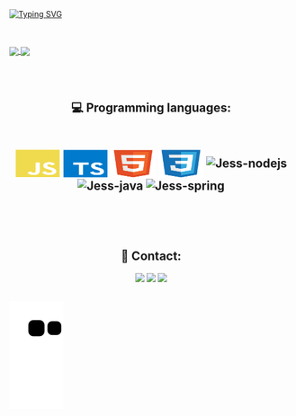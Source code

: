 
<br><br>
[![Typing SVG](https://readme-typing-svg.herokuapp.com/?color=539bf5&size=40&center=true&vCenter=true&width=1000&lines=Hello,+I'm+Jess+Mendes;I'm+24+years+old;I'm+from+Brazil;I+am+a+FullStack+Java+developer;Be+Welcome!+:%29)](https://git.io/typing-svg)

<br><br>
<a href="https://github.com/anuraghazra/github-readme-stats">
  <img align="center" src="https://github-readme-stats.vercel.app/api?username=jesscmendesr)](https://github.com/anuraghazra/github-readme-stats" />
</a>
<a href="https://github.com/anuraghazra/convoychat">
  <img align="center" src="https://github-readme-stats.vercel.app/api/top-langs/?username=jesscmendesr&hide_progress=true)](https://github.com/anuraghazra/github-readme-stats" />
</a>


<!--<div align="center" top=500px>
    <img height="180em" src="https://github-readme-stats.vercel.app/api?username=JesscMendesr&show_icons=true&theme=tokyonight&bg_color=00000000&border_color=539bf5&include_all_commits=true&count_private=true"/>
     <br> <br>
<a href="https://github.com/seu-usuário-aqui">
<img height="200em" src="https://github-readme-stats.vercel.app/api/top-langs/?username=JesscMendesr&layout=compact&langs_count=7&theme=tokyonight&bg_color=00000000&border_color=539bf5&width=400"/> -->
   
</div>

<br><br>     
     
<h2 align="center">💻 Programming languages:<h2>  
<div align="center" style="display: inline_block"><br>
  <img align="center" alt="Jess-Js" height="50" width="80" src="https://raw.githubusercontent.com/devicons/devicon/master/icons/javascript/javascript-plain.svg">
  <img align="center" alt="Jess-Ts" height="50" width="80" src="https://raw.githubusercontent.com/devicons/devicon/master/icons/typescript/typescript-plain.svg">
  <img align="center" alt="Jess-HTML" height="50" width="80" src="https://raw.githubusercontent.com/devicons/devicon/master/icons/html5/html5-original.svg">
  <img align="center" alt="Jess-CSS" height="50" width="80" src="https://raw.githubusercontent.com/devicons/devicon/master/icons/css3/css3-original.svg">
  <img align="center" alt="Jess-nodejs" height="50" width="80" src="https://cdn.jsdelivr.net/gh/devicons/devicon/icons/nodejs/nodejs-original-wordmark.svg">
  <img align="center" alt="Jess-java" height="50" width="80" src="https://cdn.jsdelivr.net/gh/devicons/devicon/icons/java/java-original.svg">
  <img align="center" alt="Jess-spring" height="50" width="80" src="https://cdn.jsdelivr.net/gh/devicons/devicon/icons/spring/spring-original-wordmark.svg">
</div>

<br><br>
     
<h2 align="center">📱 Contact:</h2>
<div align="center"> 
  <a  width="200" href="https://instagram.com/spacew0man" target="_blank"><img src="https://img.shields.io/badge/-Instagram-%23E4405F?style=for-the-badge&logo=instagram&logoColor=white" target="_blank"></a>
  <a href = "mailto:jessicamend17@gmail.com"><img src="https://img.shields.io/badge/Gmail-D14836?style=for-the-badge&logo=gmail&logoColor=white" target="_blank"></a>
  <a href="https://www.linkedin.com/in/jessicamendesraulino/" target="_blank"><img src="https://img.shields.io/badge/-LinkedIn-%230077B5?style=for-the-badge&logo=linkedin&logoColor=white" target="_blank"></a> 
  
</div>
<br>

![Snake animation](https://github.com/JesscMendesr/JesscMendesr/blob/output/github-contribution-grid-snake.svg)   

